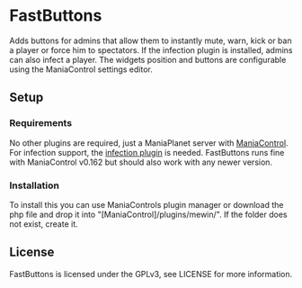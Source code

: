 # FastButtons
Adds buttons for admins that allow them to instantly mute, warn, kick or ban a player or force him to spectators. If the infection plugin is installed, admins can also infect a player. The widgets position and buttons are configurable using the ManiaControl settings editor.
## Setup
### Requirements
No other plugins are required, just a ManiaPlanet server with <a href="http://maniacontrol.com">ManiaControl</a>. For infection support, the <a href="//github.com/mewin/MC-Infection">infection plugin</a> is needed.
FastButtons runs fine with ManiaControl v0.162 but should also work with any newer version.
### Installation
To install this you can use ManiaControls plugin manager or download the php file and drop it into "[ManiaControl]/plugins/mewin/". If the folder does not exist, create it.
## License
FastButtons is licensed under the GPLv3, see LICENSE for more information.
